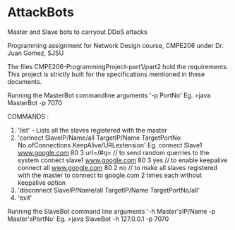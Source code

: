 # AttackBots
Master and Slave bots to carryout DDoS attacks

Programming assignment for Network Design course, CMPE206 under Dr. Juan Gomez, SJSU

The files CMPE206-ProgrammingProject-part1/part2 hold the requirements. This project is strictly built for the specifications mentioned in these documents.

Running the MasterBot
commandline arguments
'-p PortNo'
Eg. >java MasterBot -p 7070

COMMANDS :

1. 'list' - Lists all the slaves registered with the master
2. 'connect SlaveIP/Name/all TargetIP/Name TargetPortNo No.ofConnections KeepAlive/URLextension'
    Eg. connect Slave1 www.google.com 80 3 url=/#q=   // to send random querries to the system
        connect slave1 www.google.com 80 3 yes  // to enable keepalive
        connect all www.google.com 80 2 no // to make all slaves registered with the master to connect to google.com 2 times each without         keepalive option
3. 'disconnect SlaveIP/Name/all TargetIP/Name TargetPortNo/all'
4. 'exit'

Running the SlaveBot
command line arguments
'-h Master'sIP/Name -p Master'sPortNo'
Eg. >java SlaveBot -h 127.0.0.1 -p 7070


